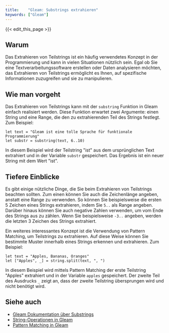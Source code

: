 ```yaml
---
title:    "Gleam: Substrings extrahieren"
keywords: ["Gleam"]
---
```


{{< edit_this_page >}}

## Warum

Das Extrahieren von Teilstrings ist ein häufig verwendetes Konzept in der Programmierung und kann in vielen Situationen nützlich sein. Egal ob Sie eine Textverarbeitungssoftware erstellen oder Daten analysieren möchten, das Extrahieren von Teilstrings ermöglicht es Ihnen, auf spezifische Informationen zuzugreifen und sie zu manipulieren.

## Wie man vorgeht

Das Extrahieren von Teilstrings kann mit der `substring` Funktion in Gleam einfach realisiert werden. Diese Funktion erwartet zwei Argumente: einen String und eine Range, die den zu extrahierenden Teil des Strings festlegt. Zum Beispiel:

```Gleam
let text = "Gleam ist eine tolle Sprache für funktionale Programmierung"
let substr = substring(text, 6..10)
```

In diesem Beispiel wird der Teilstring "ist" aus dem ursprünglichen Text extrahiert und in der Variable `substr` gespeichert. Das Ergebnis ist ein neuer String mit dem Wert "ist".

## Tiefere Einblicke

Es gibt einige nützliche Dinge, die Sie beim Extrahieren von Teilstrings beachten sollten. Zum einen können Sie auch die Zeichenlänge angeben, anstatt eine Range zu verwenden. So können Sie beispielsweise die ersten 5 Zeichen eines Strings extrahieren, indem Sie `5..` als Range angeben. Darüber hinaus können Sie auch negative Zahlen verwenden, um vom Ende des Strings aus zu zählen. Wenn Sie beispielsweise `-3..` angeben, werden die letzten 3 Zeichen des Strings extrahiert.

Ein weiteres interessantes Konzept ist die Verwendung von Pattern Matching, um Teilstrings zu extrahieren. Auf diese Weise können Sie bestimmte Muster innerhalb eines Strings erkennen und extrahieren. Zum Beispiel:

```Gleam
let text = "Apples, Bananas, Oranges"
let ["Apples", _] = string.split(text, ", ")
```

In diesem Beispiel wird mittels Pattern Matching der erste Teilstring "Apples" extrahiert und in der Variable `apples` gespeichert. Der zweite Teil des Ausdrucks `_` zeigt an, dass der zweite Teilstring übersprungen wird und nicht benötigt wird.

## Siehe auch

- [Gleam Dokumentation über Substrings](https://gleam.run/documentation/stdlib.html#substring)
- [String-Operationen in Gleam](https://gleam.run/documentation/strings.html)
- [Pattern Matching in Gleam](https://gleam.run/documentation/pattern_matching.html)